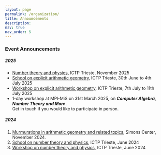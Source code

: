 ```yaml
---
layout: page
permalink: /organization/
title: Announcements
description: 
nav: true
nav_order: 5
---
```

### Event Announcements 
 
##### 2025
  - [Number theory and physics](), ICTP Trieste, November 2025 
  - [School on explicit arithmetic geometry](https://indico.ictp.it/event/10848/overview), ICTP Trieste, 30th June to 4th July 2025 
  - [Workshop on explicit arithmetic geometry](https://indico.ictp.it/event/10937/overview), ICTP Trieste, 7th July to 11th July 2025 
  - 1-day workshop at MPI-MiS on 31st March 2025, on ***Computer Algebra, Number Theory and More***. 
  <br>Get in touch if you would like to participate in person. 


##### 2024

<ol>
 <li><a href="https://scgp.stonybrook.edu/archives/43116">Murmurations in arithmetic geometry and related topics</a>, Simons Center, November 2024.  </li>
	 <li><a href="https://indico.ictp.it/event/10485">School on number theory and physics</a>, ICTP Trieste, June 2024</li>
<li><a href="https://indico.ictp.it/event/10637">Workshop on number theory and physics</a>, ICTP Trieste, June 2024</li>
</ol>

